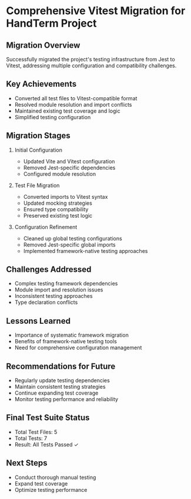 # Comprehensive Vitest Migration for HandTerm Project

## Migration Overview
Successfully migrated the project's testing infrastructure from Jest to Vitest, addressing multiple configuration and compatibility challenges.

## Key Achievements
- Converted all test files to Vitest-compatible format
- Resolved module resolution and import conflicts
- Maintained existing test coverage and logic
- Simplified testing configuration

## Migration Stages
1. Initial Configuration
   - Updated Vite and Vitest configuration
   - Removed Jest-specific dependencies
   - Configured module resolution

2. Test File Migration
   - Converted imports to Vitest syntax
   - Updated mocking strategies
   - Ensured type compatibility
   - Preserved existing test logic

3. Configuration Refinement
   - Cleaned up global testing configurations
   - Removed Jest-specific global imports
   - Implemented framework-native testing approaches

## Challenges Addressed
- Complex testing framework dependencies
- Module import and resolution issues
- Inconsistent testing approaches
- Type declaration conflicts

## Lessons Learned
- Importance of systematic framework migration
- Benefits of framework-native testing tools
- Need for comprehensive configuration management

## Recommendations for Future
- Regularly update testing dependencies
- Maintain consistent testing strategies
- Continue expanding test coverage
- Monitor testing performance and reliability

## Final Test Suite Status
- Total Test Files: 5
- Total Tests: 7
- Result: All Tests Passed ✓

## Next Steps
- Conduct thorough manual testing
- Expand test coverage
- Optimize testing performance
